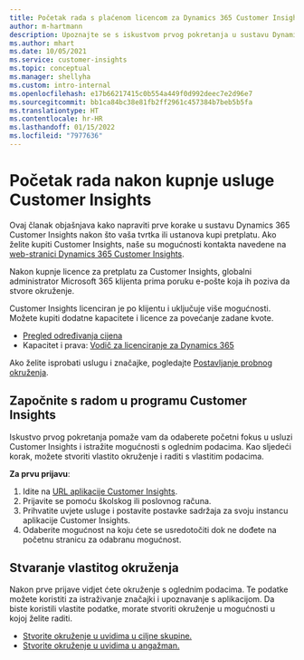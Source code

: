 ```yaml
---
title: Početak rada s plaćenom licencom za Dynamics 365 Customer Insights
author: m-hartmann
description: Upoznajte se s iskustvom prvog pokretanja u sustavu Dynamics 365 Customer Insights i istražite njegove mogućnosti.
ms.author: mhart
ms.date: 10/05/2021
ms.service: customer-insights
ms.topic: conceptual
ms.manager: shellyha
ms.custom: intro-internal
ms.openlocfilehash: e17b66217415c0b554a449f0d992deec7e2d96e7
ms.sourcegitcommit: bb1ca84bc38e81fb2ff2961c457384b7beb5b5fa
ms.translationtype: HT
ms.contentlocale: hr-HR
ms.lasthandoff: 01/15/2022
ms.locfileid: "7977636"
---
```

# <a name="get-started-after-purchasing-customer-insights"></a>Početak rada nakon kupnje usluge Customer Insights

Ovaj članak objašnjava kako napraviti prve korake u sustavu Dynamics 365 Customer Insights nakon što vaša tvrtka ili ustanova kupi pretplatu. Ako želite kupiti Customer Insights, naše su mogućnosti kontakta navedene na [web-stranici Dynamics 365 Customer Insights](https://dynamics.microsoft.com/ai/customer-insights/). 

Nakon kupnje licence za pretplatu za Customer Insights, globalni administrator Microsoft 365 klijenta prima poruku e-pošte koja ih poziva da stvore okruženje. 

Customer Insights licenciran je po klijentu i uključuje više mogućnosti. Možete kupiti dodatne kapacitete i licence za povećanje zadane kvote. 
- [Pregled određivanja cijena](https://dynamics.microsoft.com/ai/customer-insights/pricing/)
- Kapacitet i prava: [Vodič za licenciranje za Dynamics 365](https://go.microsoft.com/fwlink/?LinkId=866544)

Ako želite isprobati uslugu i značajke, pogledajte [Postavljanje probnog okruženja](trial-signup.md).

## <a name="start-with-customer-insights"></a>Započnite s radom u programu Customer Insights

Iskustvo prvog pokretanja pomaže vam da odaberete početni fokus u usluzi Customer Insights i istražite mogućnosti s oglednim podacima. Kao sljedeći korak, možete stvoriti vlastito okruženje i raditi s vlastitim podacima.

**Za prvu prijavu**:

1. Idite na [URL aplikacije Customer Insights](https://home.ci.ai.dynamics.com).
1. Prijavite se pomoću školskog ili poslovnog računa. 
1. Prihvatite uvjete usluge i postavite postavke sadržaja za svoju instancu aplikacije Customer Insights.
1. Odaberite mogućnost na koju ćete se usredotočiti dok ne dođete na početnu stranicu za odabranu mogućnost.

## <a name="create-your-own-environment"></a>Stvaranje vlastitog okruženja

Nakon prve prijave vidjet ćete okruženje s oglednim podacima. Te podatke možete koristiti za istraživanje značajki i upoznavanje s aplikacijom. Da biste koristili vlastite podatke, morate stvoriti okruženje u mogućnosti u kojoj želite raditi.

- [Stvorite okruženje u uvidima u ciljne skupine.](audience-insights/get-started-paid.md)
- [Stvorite okruženje u uvidima u angažman.](engagement-insights/create-new-environment.md) 



